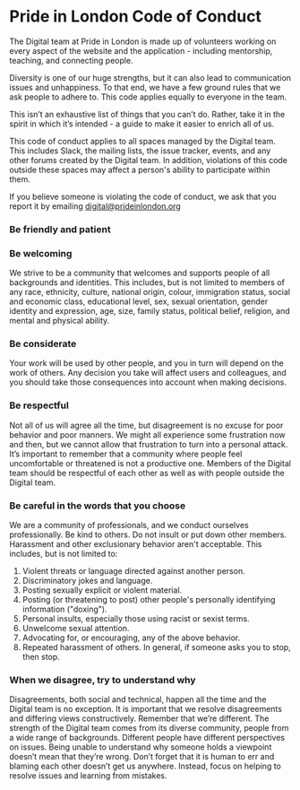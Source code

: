 # Pride in London Code of Conduct

The Digital team at Pride in London is made up of volunteers working on every aspect of the website and the application - including mentorship, teaching, and connecting people.

Diversity is one of our huge strengths, but it can also lead to communication issues and unhappiness. To that end, we have a few ground rules that we ask people to adhere to. This code applies equally to everyone in the team.

This isn’t an exhaustive list of things that you can’t do. Rather, take it in the spirit in which it’s intended - a guide to make it easier to enrich all of us.

This code of conduct applies to all spaces managed by the Digital team. This includes Slack, the mailing lists, the issue tracker, events, and any other forums created by the Digital team. In addition, violations of this code outside these spaces may affect a person's ability to participate within them.

If you believe someone is violating the code of conduct, we ask that you report it by emailing digital@prideinlondon.org

### Be friendly and patient

### Be welcoming
We strive to be a community that welcomes and supports people of all backgrounds and identities. This includes, but is not limited to members of any race, ethnicity, culture, national origin, colour, immigration status, social and economic class, educational level, sex, sexual orientation, gender identity and expression, age, size, family status, political belief, religion, and mental and physical ability.

### Be considerate
Your work will be used by other people, and you in turn will depend on the work of others. Any decision you take will affect users and colleagues, and you should take those consequences into account when making decisions.

### Be respectful
Not all of us will agree all the time, but disagreement is no excuse for poor behavior and poor manners. We might all experience some frustration now and then, but we cannot allow that frustration to turn into a personal attack. It’s important to remember that a community where people feel uncomfortable or threatened is not a productive one. Members of the Digital team should be respectful of each other as well as with people outside the Digital team.

### Be careful in the words that you choose
We are a community of professionals, and we conduct ourselves professionally. Be kind to others. Do not insult or put down other members. Harassment and other exclusionary behavior aren't acceptable. This includes, but is not limited to:

1. Violent threats or language directed against another person.
2. Discriminatory jokes and language.
3. Posting sexually explicit or violent material.
4. Posting (or threatening to post) other people's personally identifying information ("doxing").
5. Personal insults, especially those using racist or sexist terms.
6. Unwelcome sexual attention.
7. Advocating for, or encouraging, any of the above behavior.
8. Repeated harassment of others. In general, if someone asks you to stop, then stop.

### When we disagree, try to understand why
Disagreements, both social and technical, happen all the time and the Digital team is no exception. It is important that we resolve disagreements and differing views constructively. Remember that we’re different. The strength of the Digital team comes from its diverse community, people from a wide range of backgrounds. Different people have different perspectives on issues. Being unable to understand why someone holds a viewpoint doesn’t mean that they’re wrong. Don’t forget that it is human to err and blaming each other doesn’t get us anywhere. Instead, focus on helping to resolve issues and learning from mistakes.
